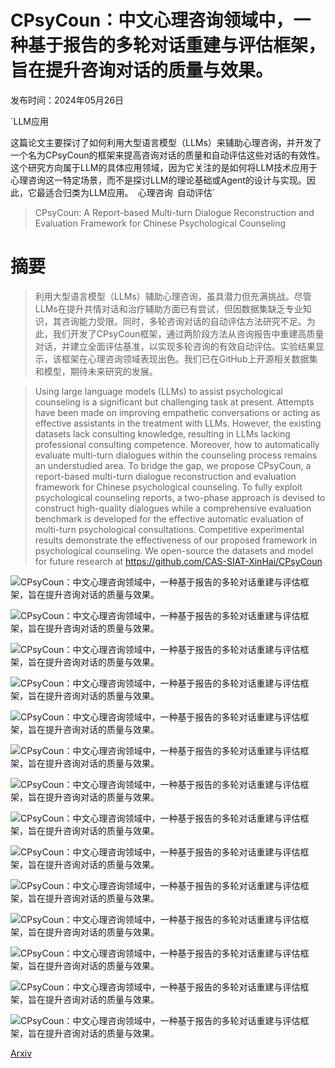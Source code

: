 # CPsyCoun：中文心理咨询领域中，一种基于报告的多轮对话重建与评估框架，旨在提升咨询对话的质量与效果。

发布时间：2024年05月26日

`LLM应用

这篇论文主要探讨了如何利用大型语言模型（LLMs）来辅助心理咨询，并开发了一个名为CPsyCoun的框架来提高咨询对话的质量和自动评估这些对话的有效性。这个研究方向属于LLM的具体应用领域，因为它关注的是如何将LLM技术应用于心理咨询这一特定场景，而不是探讨LLM的理论基础或Agent的设计与实现。因此，它最适合归类为LLM应用。` `心理咨询` `自动评估`

> CPsyCoun: A Report-based Multi-turn Dialogue Reconstruction and Evaluation Framework for Chinese Psychological Counseling

# 摘要

> 利用大型语言模型（LLMs）辅助心理咨询，虽具潜力但充满挑战。尽管LLMs在提升共情对话和治疗辅助方面已有尝试，但因数据集缺乏专业知识，其咨询能力受限。同时，多轮咨询对话的自动评估方法研究不足。为此，我们开发了CPsyCoun框架，通过两阶段方法从咨询报告中重建高质量对话，并建立全面评估基准，以实现多轮咨询的有效自动评估。实验结果显示，该框架在心理咨询领域表现出色。我们已在GitHub上开源相关数据集和模型，期待未来研究的发展。

> Using large language models (LLMs) to assist psychological counseling is a significant but challenging task at present. Attempts have been made on improving empathetic conversations or acting as effective assistants in the treatment with LLMs. However, the existing datasets lack consulting knowledge, resulting in LLMs lacking professional consulting competence. Moreover, how to automatically evaluate multi-turn dialogues within the counseling process remains an understudied area. To bridge the gap, we propose CPsyCoun, a report-based multi-turn dialogue reconstruction and evaluation framework for Chinese psychological counseling. To fully exploit psychological counseling reports, a two-phase approach is devised to construct high-quality dialogues while a comprehensive evaluation benchmark is developed for the effective automatic evaluation of multi-turn psychological consultations. Competitive experimental results demonstrate the effectiveness of our proposed framework in psychological counseling. We open-source the datasets and model for future research at https://github.com/CAS-SIAT-XinHai/CPsyCoun

![CPsyCoun：中文心理咨询领域中，一种基于报告的多轮对话重建与评估框架，旨在提升咨询对话的质量与效果。](../../../paper_images/2405.16433/x1.png)

![CPsyCoun：中文心理咨询领域中，一种基于报告的多轮对话重建与评估框架，旨在提升咨询对话的质量与效果。](../../../paper_images/2405.16433/x2.png)

![CPsyCoun：中文心理咨询领域中，一种基于报告的多轮对话重建与评估框架，旨在提升咨询对话的质量与效果。](../../../paper_images/2405.16433/x3.png)

![CPsyCoun：中文心理咨询领域中，一种基于报告的多轮对话重建与评估框架，旨在提升咨询对话的质量与效果。](../../../paper_images/2405.16433/x4.png)

![CPsyCoun：中文心理咨询领域中，一种基于报告的多轮对话重建与评估框架，旨在提升咨询对话的质量与效果。](../../../paper_images/2405.16433/x5.png)

![CPsyCoun：中文心理咨询领域中，一种基于报告的多轮对话重建与评估框架，旨在提升咨询对话的质量与效果。](../../../paper_images/2405.16433/x6.png)

![CPsyCoun：中文心理咨询领域中，一种基于报告的多轮对话重建与评估框架，旨在提升咨询对话的质量与效果。](../../../paper_images/2405.16433/x7.png)

![CPsyCoun：中文心理咨询领域中，一种基于报告的多轮对话重建与评估框架，旨在提升咨询对话的质量与效果。](../../../paper_images/2405.16433/x8.png)

![CPsyCoun：中文心理咨询领域中，一种基于报告的多轮对话重建与评估框架，旨在提升咨询对话的质量与效果。](../../../paper_images/2405.16433/x9.png)

![CPsyCoun：中文心理咨询领域中，一种基于报告的多轮对话重建与评估框架，旨在提升咨询对话的质量与效果。](../../../paper_images/2405.16433/x10.png)

![CPsyCoun：中文心理咨询领域中，一种基于报告的多轮对话重建与评估框架，旨在提升咨询对话的质量与效果。](../../../paper_images/2405.16433/x11.png)

![CPsyCoun：中文心理咨询领域中，一种基于报告的多轮对话重建与评估框架，旨在提升咨询对话的质量与效果。](../../../paper_images/2405.16433/x12.png)

![CPsyCoun：中文心理咨询领域中，一种基于报告的多轮对话重建与评估框架，旨在提升咨询对话的质量与效果。](../../../paper_images/2405.16433/x13.png)

![CPsyCoun：中文心理咨询领域中，一种基于报告的多轮对话重建与评估框架，旨在提升咨询对话的质量与效果。](../../../paper_images/2405.16433/x14.png)

[Arxiv](https://arxiv.org/abs/2405.16433)